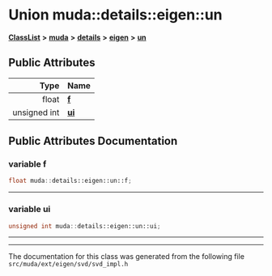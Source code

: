 

# Union muda::details::eigen::un



[**ClassList**](annotated.md) **>** [**muda**](namespacemuda.md) **>** [**details**](namespacemuda_1_1details.md) **>** [**eigen**](namespacemuda_1_1details_1_1eigen.md) **>** [**un**](unionmuda_1_1details_1_1eigen_1_1un.md)


























## Public Attributes

| Type | Name |
| ---: | :--- |
|  float | [**f**](#variable-f)  <br> |
|  unsigned int | [**ui**](#variable-ui)  <br> |












































## Public Attributes Documentation




### variable f 

```C++
float muda::details::eigen::un::f;
```




<hr>



### variable ui 

```C++
unsigned int muda::details::eigen::un::ui;
```




<hr>

------------------------------
The documentation for this class was generated from the following file `src/muda/ext/eigen/svd/svd_impl.h`

